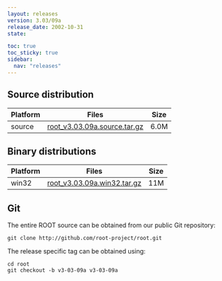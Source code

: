 ```yaml
---
layout: releases
version: 3.03/09a
release_date: 2002-10-31
state:

toc: true
toc_sticky: true
sidebar:
  nav: "releases"
---
```



## Source distribution

| Platform       | Files | Size |
|-----------|-------|-----|
| source | [root_v3.03.09a.source.tar.gz](https://root.cern.ch/download/root_v3.03.09a.source.tar.gz) | 6.0M |


## Binary distributions

| Platform       | Files | Size |
|-----------|-------|-----|
| win32 | [root_v3.03.09a.win32.tar.gz](https://root.cern.ch/download/root_v3.03.09a.win32.tar.gz) |  11M |


## Git
The entire ROOT source can be obtained from our public Git repository:

~~~
git clone http://github.com/root-project/root.git
~~~
The release specific tag can be obtained using:
~~~
cd root
git checkout -b v3-03-09a v3-03-09a
~~~

